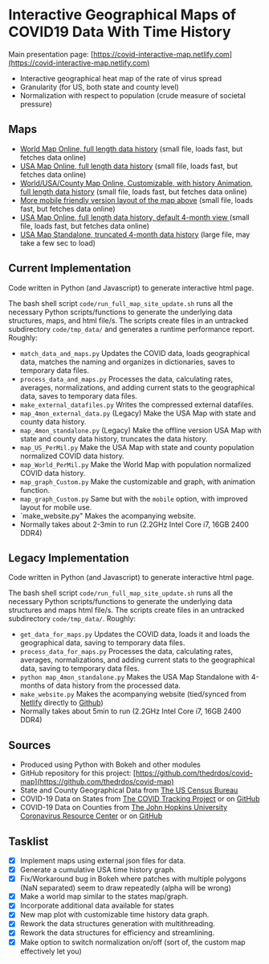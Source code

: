 # Interactive Geographical Maps of COVID19 Data With Time History

Main presentation page: [https://covid-interactive-map.netlify.com](https://covid-interactive-map.netlify.com)

* Interactive geographical heat map of the rate of virus spread
* Granularity (for US, both state and county level)
* Normalization with respect to population (crude measure of societal pressure)

## Maps
* [World Map Online, full length data history](plots/map_World_PerMil.html) (small file, loads fast, but fetches data online)
* [USA Map Online, full length data history](plots/map_US_PerMil.html) (small file, loads fast, but fetches data online)
* [World/USA/County Map Online, Customizable, with history Animation, full length data history](plots/map_graph_Custom.html) (small file, loads fast, but fetches data online)
* [More mobile friendly version layout of the map above](plots/map_graph_Custom_mobile.html) (small file, loads fast, but fetches data online)
* [USA Map Online, full length data history, default 4-month view ](plots/map_4mon_external_data.html) (small file, loads fast, but fetches data online)
* [USA Map Standalone, truncated 4-month data history](plots/map_4mon_standalone.html) (large file, may take a few sec to load)

## Current Implementation

Code written in Python (and Javascript) to generate interactive html page.

The bash shell script `code/run_full_map_site_update.sh` runs all the necessary Python scripts/functions to generate the underlying data structures, maps, and html file/s.  The scripts create files in an untracked subdirectory `code/tmp_data/`  and generates a runtime performance report. Roughly:

* `match_data_and_maps.py` Updates the COVID data, loads geographical data, matches the naming and organizes in dictionaries, saves to temporary data files.
* `process_data_and_maps.py` Processes the data, calculating rates, averages, normalizations, and adding current stats to the geographical data, saves to temporary data files.
* `make_external_datafiles.py` Writes the compressed external datafiles.
* `map_4mon_external_data.py` (Legacy) Make the USA Map with state and county data history.
* `map_4mon_standalone.py` (Legacy) Make the offline version USA Map with state and county data history, truncates the data history.
* `map_US_PerMil.py` Make the USA Map with state and county population normalized COVID data history.
* `map_World_PerMil.py` Make the World Map with population normalized COVID data history.
* `map_graph_Custom.py` Make the customizable and graph, with animation function.
* `map_graph_Custom.py` Same but with the `mobile` option, with improved layout for mobile use.
* `make_website.py" Makes the acompanying website.
* Normally takes about 2-3min to run (2.2GHz Intel Core i7, 16GB 2400 DDR4)

## Legacy Implementation

Code written in Python (and Javascript) to generate interactive html page.

The bash shell script `code/run_full_map_site_update.sh` runs all the necessary Python scripts/functions to generate the underlying data structures and maps html file/s.  The scripts create files in an untracked subdirectory `code/tmp_data/`. Roughly:

* `get_data_for_maps.py` Updates the COVID data, loads it and loads the geographical data, saving to temporary data files.
* `process_data_for_maps.py`  Processes the data, calculating rates, averages, normalizations, and adding current stats to the geographical data, saving to temporary data files.
* `python map_4mon_standalone.py` Makes the USA Map Standalone with 4-months of data history from the processed data.
* `make_website.py` Makes the acompanying website (tied/synced from [Netlify](www.netlify.com) directly to [Github](www.github.com))
* Normally takes about 5min to run (2.2GHz Intel Core i7, 16GB 2400 DDR4)


## Sources

* Produced using Python with Bokeh and other modules
* GitHub repository for this project: [https://github.com/thedrdos/covid-map](https://github.com/thedrdos/covid-map)
* State and County Geographical Data from [The US Census Bureau](http://www2.census.gov/geo/tiger/)
* COVID-19 Data on States from [The COVID Tracking Project](https://covidtracking.com) or on [GitHub](https://github.com/COVID19Tracking/covid-tracking-data)
* COVID-19 Data on Counties from [The John Hopkins University Coronavirus Resource Center](https://coronavirus.jhu.edu)
     or on [GitHub](https://github.com/CSSEGISandData/COVID-19.gi)

## Tasklist
- [x] Implement maps using external json files for data.
- [x] Generate a cumulative USA time history graph.
- [x] Fix/Workaround bug in Bokeh where patches with multiple polygons (NaN separated) seem to draw repeatedly (alpha will be wrong)
- [x] Make a world map similar to the states map/graph.
- [x] Incorporate additional data available for states
- [x] New map plot with customizable time history data graph.
- [x] Rework the data structures generation with multithreading.
- [x] Rework the data structures for efficiency and streamlining.  
- [x] Make option to switch normalization on/off (sort of, the custom map effectively let you)
